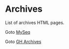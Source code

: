 # Archives
List of archives HTML pages.

Goto [MySeq](https://myseq.github.io/)

Goto [GH Archives](https://github.com/myseq/archives)


